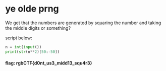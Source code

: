 # ye olde prng

We get that the numbers are generated by squaring the number and taking the middle digits or something?

script below:

```python
n = int(input())
print(str(n**2)[50:-50])
```

#### flag: rgbCTF{d0nt_us3_midd13_squ4r3}
